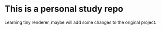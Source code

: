 # This is a personal study repo

Learning tiny renderer, maybe will add some changes to the original project.
